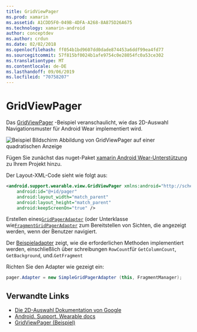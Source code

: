 ```yaml
---
title: GridViewPager
ms.prod: xamarin
ms.assetid: A1CDD5F0-049B-4DFA-A268-8A875D26A675
ms.technology: xamarin-android
author: conceptdev
ms.author: crdun
ms.date: 02/02/2018
ms.openlocfilehash: ff054b1bd9607dd0dade874453a6ddf99ea4fd77
ms.sourcegitcommit: 57f815bf0024b1afe9754c0e28054fc0a53ce302
ms.translationtype: MT
ms.contentlocale: de-DE
ms.lasthandoff: 09/06/2019
ms.locfileid: "70758207"
---
```

# <a name="gridviewpager"></a>GridViewPager

Das [GridViewPager](https://docs.microsoft.com/samples/xamarin/monodroid-samples/wear-gridviewpager) -Beispiel veranschaulicht, wie das 2D-Auswahl Navigationsmuster für Android Wear implementiert wird.

![Beispiel Bildschirm Abbildung von GridViewPager auf einer quadratischen Anzeige](gridviewpager-images/gridviewpager.png)

Fügen Sie zunächst das nuget-Paket [xamarin Android Wear-Unterstützung](https://www.nuget.org/packages/Xamarin.Android.Wear/) zu Ihrem Projekt hinzu.

Der Layout-XML-Code sieht wie folgt aus:

```xml
<android.support.wearable.view.GridViewPager xmlns:android="http://schemas.android.com/apk/res/android"
    android:id="@+id/pager"
    android:layout_width="match_parent"
    android:layout_height="match_parent"
    android:keepScreenOn="true" />
```

Erstellen eines[`GridPagerAdapter`](https://developer.android.com/reference/android/support/wearable/view/GridPagerAdapter.html)
(oder Unterklasse wie[`FragmentGridPagerAdapter`](https://developer.android.com/reference/android/support/wearable/view/FragmentGridPagerAdapter.html)
zum Bereitstellen von Sichten, die angezeigt werden, wenn der Benutzer navigiert.

Der [Beispieladapter](https://github.com/xamarin/monodroid-samples/blob/master/wear/GridViewPager/GridViewPager/SimpleGridPagerAdapter.cs) zeigt, wie die erforderlichen Methoden implementiert werden, einschließlich über schreibungen `RowCount`für `GetColumnCount`, `GetBackground`, und.`GetFragment`

Richten Sie den Adapter wie gezeigt ein:

```csharp
pager.Adapter = new SimpleGridPagerAdapter (this, FragmentManager);
```

## <a name="related-links"></a>Verwandte Links

- [Die 2D-Auswahl Dokumentation von Google](https://developer.android.com/training/wearables/ui/2d-picker.html)
- [Android. Support. Wearable docs](https://developer.android.com/reference/android/support/wearable/view/package-summary.html)
- [GridViewPager (Beispiel)](https://docs.microsoft.com/samples/xamarin/monodroid-samples/wear-gridviewpager)
